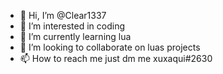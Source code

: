 - 👋 Hi, I’m @Clear1337
- 👀 I’m interested in coding
- 🌱 I’m currently learning lua
- 💞️ I’m looking to collaborate on luas projects
- 📫 How to reach me just dm me xuxaqui#2630

<!---
Clear1337/Clear1337 is a ✨ special ✨ repository because its `README.md` (this file) appears on your GitHub profile.
You can click the Preview link to take a look at your changes.
--->
